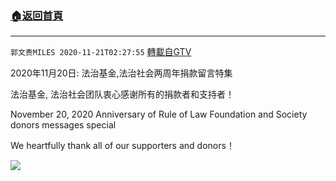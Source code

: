 ﻿###  [:house:返回首頁](https://github.com/ourhimalayas/txt)
---

`郭文贵MILES 2020-11-21T02:27:55` [轉載自GTV](https://gtv.org/web/#/UserInfo/5e596957357cc612d35a8044)

2020年11月20日: 法治基金,法治社会两周年捐款留言特集 

法治基金, 法治社会团队衷心感谢所有的捐款者和支持者！

November 20, 2020 Anniversary of Rule of Law Foundation and Society donors messages special 

We heartfully thank all of our supporters and donors！

[![](https://filegroup.gtv.org/cdn-cgi/image/width=600/https://filegroup.gtv.org/group4/default/20201121/02/27/0/f623379a60d8ad06637f894918322d96.jpg)](https://filegroup.gtv.org/group4/default/20201121/02/27/0/15817737981f20fb18634d8155d7c083.mp4)